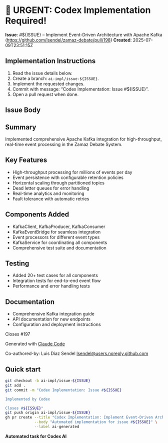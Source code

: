 # 🚨 URGENT: Codex Implementation Required!

**Issue**: #${ISSUE} – Implement Event-Driven Architecture with Apache Kafka (https://github.com/lsendel/zamaz-debate/pull/198)
**Created**: 2025-07-09T23:51:15Z

## Implementation Instructions
1. Read the issue details below.
2. Create a branch: `ai-impl/issue-${ISSUE}`.
3. Implement the requested changes.
4. Commit with message: “Codex Implementation: Issue #${ISSUE}”.
5. Open a pull request when done.

## Issue Body
## Summary

Implemented comprehensive Apache Kafka integration for high-throughput, real-time event processing in the Zamaz Debate System.

## Key Features

- High-throughput processing for millions of events per day
- Event persistence with configurable retention policies
- Horizontal scaling through partitioned topics
- Dead letter queues for error handling
- Real-time analytics and monitoring
- Fault tolerance with automatic retries

## Components Added

- KafkaClient, KafkaProducer, KafkaConsumer
- KafkaEventBridge for seamless integration
- Event processors for different event types
- KafkaService for coordinating all components
- Comprehensive test suite and documentation

## Testing

- Added 20+ test cases for all components
- Integration tests for end-to-end event flow
- Performance and error handling tests

## Documentation

- Comprehensive Kafka integration guide
- API documentation for new endpoints
- Configuration and deployment instructions

Closes #197

Generated with [Claude Code](https://claude.ai/code)

Co-authored-by: Luis Diaz Sendel <lsendel@users.noreply.github.com>

## Quick start
```bash
git checkout -b ai-impl/issue-${ISSUE}
git add .
git commit -m "Codex Implementation: Issue #${ISSUE}

Implemented by Codex

Closes #${ISSUE}"
git push origin ai-impl/issue-${ISSUE}
gh pr create --title "Codex Implementation: Implement Event-Driven Architecture with Apache Kafka" \
             --body "Automated implementation for issue #${ISSUE}" \
             --label ai-generated
```

**Automated task for Codex AI**
